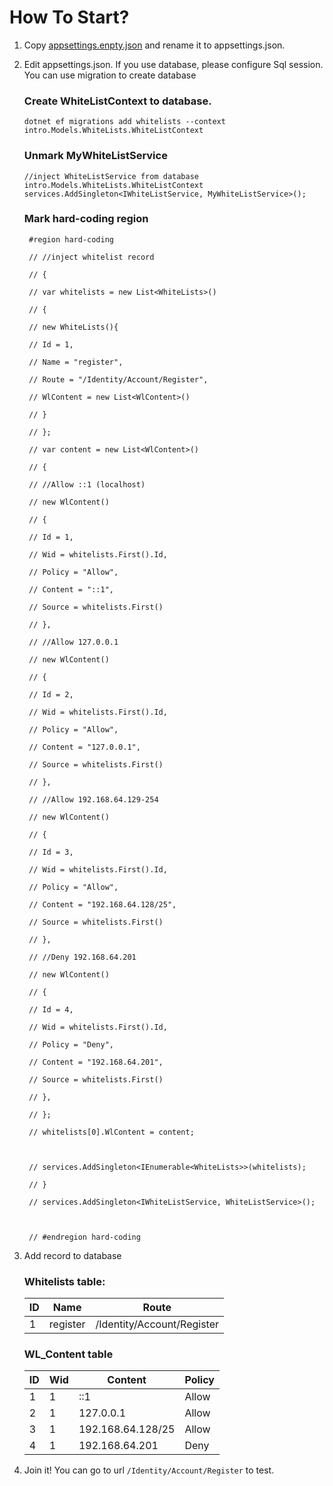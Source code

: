 ﻿# How To Start?
1. Copy [appsettings.enpty.json](https://github.com/aron-666/Aron.Web.WhiteList/blob/main/intro/appsettings.enpty.json "appsettings.enpty.json") and rename it to appsettings.json.
2. Edit appsettings.json. 
    If you use database, please configure Sql session. 
    You can use migration to create database
    ### Create WhiteListContext to database.
    
       dotnet ef migrations add whitelists --context intro.Models.WhiteLists.WhiteListContext 
   
   ### Unmark MyWhiteListService

       //inject WhiteListService from database intro.Models.WhiteLists.WhiteListContext
       services.AddSingleton<IWhiteListService, MyWhiteListService>();
   ### Mark hard-coding region

		#region hard-coding

		// //inject whitelist record

		// {

		// var whitelists = new List<WhiteLists>()

		// {

		// new WhiteLists(){

		// Id = 1,

		// Name = "register",

		// Route = "/Identity/Account/Register",

		// WlContent = new List<WlContent>()

		// }

		// };

		// var content = new List<WlContent>()

		// {

		// //Allow ::1 (localhost)

		// new WlContent()

		// {

		// Id = 1,

		// Wid = whitelists.First().Id,

		// Policy = "Allow",

		// Content = "::1",

		// Source = whitelists.First()

		// },

		// //Allow 127.0.0.1

		// new WlContent()

		// {

		// Id = 2,

		// Wid = whitelists.First().Id,

		// Policy = "Allow",

		// Content = "127.0.0.1",

		// Source = whitelists.First()

		// },

		// //Allow 192.168.64.129-254

		// new WlContent()

		// {

		// Id = 3,

		// Wid = whitelists.First().Id,

		// Policy = "Allow",

		// Content = "192.168.64.128/25",

		// Source = whitelists.First()

		// },

		// //Deny 192.168.64.201

		// new WlContent()

		// {

		// Id = 4,

		// Wid = whitelists.First().Id,

		// Policy = "Deny",

		// Content = "192.168.64.201",

		// Source = whitelists.First()

		// },

		// };

		// whitelists[0].WlContent = content;

		  

		// services.AddSingleton<IEnumerable<WhiteLists>>(whitelists);

		// }

		// services.AddSingleton<IWhiteListService, WhiteListService>();

		  

		// #endregion hard-coding
4. Add record to database
 
	 ### Whitelists table:
	| ID | Name     | Route                         |
	|----|-----------|-------------------------------|
	| 1  | register | /Identity/Account/Register    |

	### WL_Content table

	| ID | Wid | Content             | Policy  |
	|----|-----|---------------------|---------|
	| 1  | 1   | ::1                 | Allow   |
	| 2  | 1   | 127.0.0.1           | Allow   |
	| 3  | 1   | 192.168.64.128/25   | Allow   |
	| 4  | 1   | 192.168.64.201      | Deny    |

5. Join it!
 You can go to url `/Identity/Account/Register` to test.
